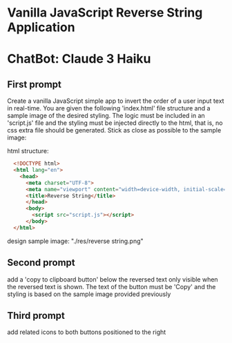 # Vanilla JavaScript Reverse String Application
# ChatBot: Claude 3 Haiku

## First prompt
Create a vanilla JavaScript simple app to invert the order of a user input text in real-time. You are given the following 'index.html' file structure and a sample image of the desired styling. The logic must be included in an 'script.js' file and the styling must be injected directly to the html, that is, no css extra file should be generated. Stick as close as possible to the sample image:

html structure:
```html
  <!DOCTYPE html>
  <html lang="en">
    <head>
      <meta charset="UTF-8">
      <meta name="viewport" content="width=device-width, initial-scale=1.0">
      <title>Reverse String</title>
      </head>
      <body>
        <script src="script.js"></script>
      </body>
  </html>
```

design sample image: "./res/reverse string.png"

## Second prompt
add a 'copy to clipboard button' below the reversed text only visible when the reversed text is shown. The text of the button must be 'Copy' and the styling is based on the sample image provided previously

## Third prompt
add related icons to both buttons positioned to the right
